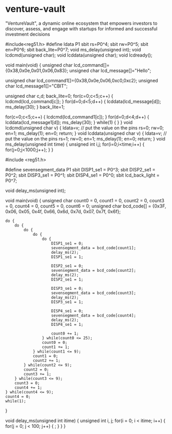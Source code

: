 # venture-vault

"VentureVault", a dynamic online ecosystem that empowers investors to discover, assess, and engage with startups for informed and successful investment decisions


#include<reg51.h>
#define ldata P1
sbit rs=P0^4;
sbit rw=P0^5;
sbit en=P0^6;
sbit back_lite=P0^7;
void ms_delay(unsigned int);
void lcdcmd(unsigned char);
void lcddata(unsigned char);
void lcdready();

void main(void)
{
unsigned char lcd_command[]={0x38,0x0e,0x01,0x06,0x83};
unsigned char lcd_message[]="Hello";

unsigned char lcd_command1[]={0x38,0x0e,0x06,0xc0,0xc2};
unsigned char lcd_message1[]="CBIT";

unsigned char c,d;
back_lite=0;
for(c=0;c<5;c++)
{
lcdcmd(lcd_command[c]);
}
for(d=0;d<5;d++)
{
lcddata(lcd_message[d]);
ms_delay(30);
}
back_lite=1;

for(c=0;c<5;c++)
{
lcdcmd(lcd_command1[c]);
}
for(d=0;d<4;d++)
{
lcddata(lcd_message1[d]);
ms_delay(30);
}
while(1)
{
}
}
void lcdcmd(unsigned char v)
{
ldata=v;   // put the value on the pins
rs=0;
rw=0;
en=1;
ms_delay(1);
en=0;
return;
}
void lcddata(unsigned char v)
{
ldata=v;   // put the value on the pins
rs=1;
rw=0;
en=1;
ms_delay(1);
en=0;
return;
}
void ms_delay(unsigned int time)
{
unsigned int i,j;
for(i=0;i<time;i++)
{
for(j=0;j<1000;j++);
}
}

#include <reg51.h>

#define sevensegment_data P1
sbit DISP1_se1 = P0^3;
sbit DISP2_se1 = P0^2;
sbit DISP3_se1 = P0^1;
sbit DISP4_se1 = P0^0;
sbit lcd_back_light = P0^7;

void delay_ms(unsigned int);

void main(void) {
    unsigned char count0 = 0, count1 = 0, count2 = 0, count3 = 0, count4 = 0, count5 = 0, count6 = 0;
    unsigned char bcd_code[] = {0x3F, 0x06, 0x05, 0x4f, 0x66, 0x6d, 0x7d, 0x07, 0x7f, 0x6f};

    do {
        do {
            do {
                do {
                    do {
                        DISP1_se1 = 0;
                        sevensegment_data = bcd_code[count1];
                        delay_ms(2);
                        DISP1_se1 = 1;

                        DISP2_se1 = 0;
                        sevensegment_data = bcd_code[count2];
                        delay_ms(2);
                        DISP2_se1 = 1;

                        DISP3_se1 = 0;
                        sevensegment_data = bcd_code[count3];
                        delay_ms(2);
                        DISP3_se1 = 1;

                        DISP4_se1 = 0;
                        sevensegment_data = bcd_code[count4];
                        delay_ms(2);
                        DISP4_se1 = 1;

                        count0 += 1;
                    } while(count0 <= 25);
                    count0 = 0;
                    count1 += 1;
                } while(count1 <= 9);
                count1 = 0;
                count2 += 1;
            } while(count2 <= 9);
            count2 = 0;
            count3 += 1;
        } while(count3 <= 9);
        count3 = 0;
        count4 += 1;
    } while(count4 <= 9);
    count4 = 0;
    while(1);
}

void delay_ms(unsigned int itime) {
    unsigned int i, j;
    for(i = 0; i < itime; i++) {
        for(j = 0; j < 100; j++) {
            ;
        }
    }
}


